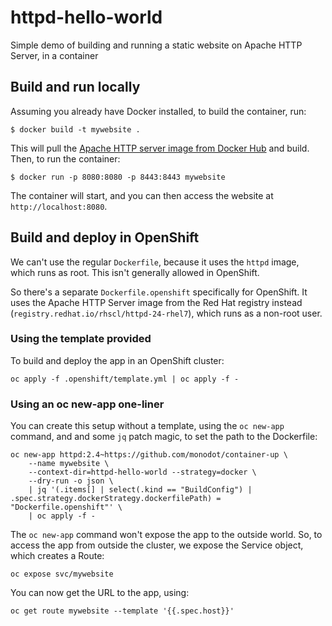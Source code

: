 # httpd-hello-world
Simple demo of building and running a static website on Apache HTTP Server, in a container

## Build and run locally

Assuming you already have Docker installed, to build the container, run:

    $ docker build -t mywebsite .

This will pull the [Apache HTTP server image from Docker Hub][httpd] and build. Then, to run the container:

    $ docker run -p 8080:8080 -p 8443:8443 mywebsite

The container will start, and you can then access the website at `http://localhost:8080`.

## Build and deploy in OpenShift

We can't use the regular `Dockerfile`, because it uses the `httpd` image, which runs as root. This isn't generally allowed in OpenShift.

So there's a separate `Dockerfile.openshift` specifically for OpenShift. It uses the Apache HTTP Server image from the Red Hat registry instead (`registry.redhat.io/rhscl/httpd-24-rhel7`), which runs as a non-root user.

### Using the template provided

To build and deploy the app in an OpenShift cluster:

    oc apply -f .openshift/template.yml | oc apply -f -

### Using an oc new-app one-liner

You can create this setup without a template, using the `oc new-app` command, and and some `jq` patch magic, to set the path to the Dockerfile:

    oc new-app httpd:2.4~https://github.com/monodot/container-up \
        --name mywebsite \
        --context-dir=httpd-hello-world --strategy=docker \
        --dry-run -o json \
        | jq '(.items[] | select(.kind == "BuildConfig") | .spec.strategy.dockerStrategy.dockerfilePath) = "Dockerfile.openshift"' \
        | oc apply -f -

The `oc new-app` command won't expose the app to the outside world. So, to access the app from outside the cluster, we expose the Service object, which creates a Route:

    oc expose svc/mywebsite

You can now get the URL to the app, using:

    oc get route mywebsite --template '{{.spec.host}}'

[httpd]: https://hub.docker.com/_/httpd

